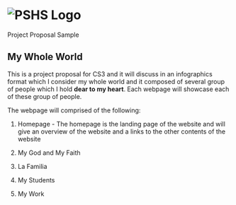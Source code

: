 # ![PSHS Logo](https://encrypted-tbn0.gstatic.com/images?q=tbn:ANd9GcSK9CI11zTMPF5nRDfaFcRtfFmAE0Kvy5u2wCiI00U&s)
Project Proposal Sample
## My Whole World


This is a project proposal for CS3 and it will discuss in an infographics format which I consider my whole world and it composed of several group of people which I hold **dear to my heart**.  Each webpage will showcase each of these group of people.
 
The webpage will comprised of the following:

1. Homepage - The homepage is the landing page of the website and will give an overview of the website and a links to the other contents of the website
  
2. My God and My Faith
   
3. La Familia
4. My Students
5. My Work
